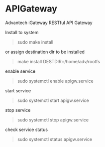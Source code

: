 # APIGateway
Advantech iGateway RESTful API Gateway

Install to system
>sudo make install

or assign destination dir to be installed
>make install DESTDIR=/home/adv/rootfs

enable service
>sudo systemctl enable apigw.service

start service
>sudo systemctl start apigw.service

stop service
>sudo systemctl stop apigw.service

check service status
>sudo systemctl status apigw.service
